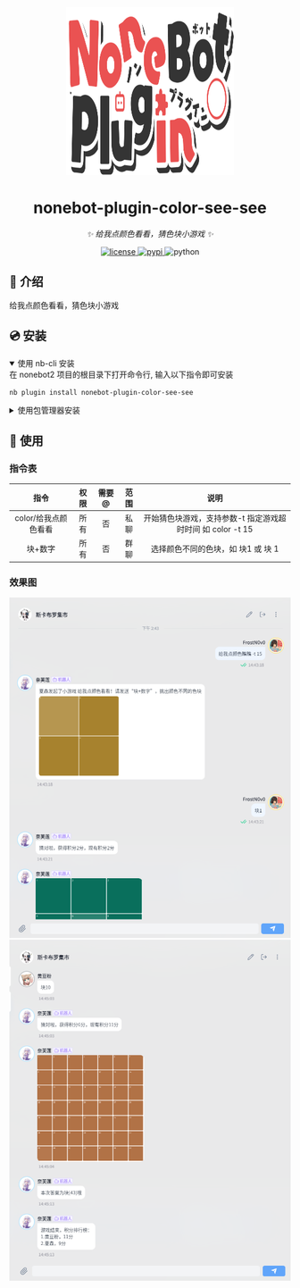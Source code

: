 <div align="center">
  <a href="https://v2.nonebot.dev/store"><img src="./docs/NoneBotPlugin.svg" width="300" height="300" alt="NoneBotPluginLogo"></a>
  <br>
</div>

<div align="center">

# nonebot-plugin-color-see-see

_✨ 给我点颜色看看，猜色块小游戏 ✨_


<a href="./LICENSE">
    <img src="https://img.shields.io/github/license/FrostN0v0/nonebot-plugin-color-see-see.svg" alt="license">
</a>
<a href="https://pypi.python.org/pypi/nonebot-plugin-color-see-see">
    <img src="https://img.shields.io/pypi/v/nonebot-plugin-color-see-see.svg" alt="pypi">
</a>
<img src="https://img.shields.io/badge/python-3.10+-blue.svg" alt="python">

</div>

## 📖 介绍

给我点颜色看看，猜色块小游戏

## 💿 安装

<details open>
<summary>使用 nb-cli 安装</summary>
在 nonebot2 项目的根目录下打开命令行, 输入以下指令即可安装

    nb plugin install nonebot-plugin-color-see-see

</details>

<details>
<summary>使用包管理器安装</summary>
在 nonebot2 项目的插件目录下, 打开命令行, 根据你使用的包管理器, 输入相应的安装命令

<details>
<summary>pip</summary>

    pip install nonebot-plugin-color-see-see
</details>
<details>
<summary>pdm</summary>

    pdm add nonebot-plugin-color-see-see
</details>
<details>
<summary>poetry</summary>

    poetry add nonebot-plugin-color-see-see
</details>
<details>
<summary>conda</summary>

    conda install nonebot-plugin-color-see-see
</details>

打开 nonebot2 项目根目录下的 `pyproject.toml` 文件, 在 `[tool.nonebot]` 部分追加写入

    plugins = ["nonebot_plugin_color_see_see"]

</details>


## 🎉 使用
### 指令表
| 指令 | 权限 | 需要@ | 范围 | 说明 |
|:-----:|:----:|:----:|:----:|:----:|
| color/给我点颜色看看 | 所有 | 否 | 私聊 | 开始猜色块游戏，支持参数-t 指定游戏超时时间 如 color -t 15 |
| 块+数字 | 所有 | 否 | 群聊 | 选择颜色不同的色块，如 块1 或 块 1 |
### 效果图
![示例图1](docs/example-1.png)
![示例图2](docs/example-2.png)